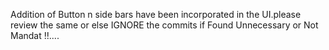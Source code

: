 Addition of Button n side bars have been incorporated in the UI.please review the same or else IGNORE the commits if Found Unnecessary or Not Mandat !!....
